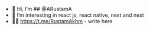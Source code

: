 - 👋 Hi, I’m ## @ARustamA
- 👀 I’m interesting in react js, react native, next and nest 
- 👨‍💻 https://t.me/RustamAkhm - write here
<!---
ARustamA/ARustamA is a ✨ special ✨ repository because its `README.md` (this file) appears on your GitHub profile.
You can click the Preview link to take a look at your changes.
--->
